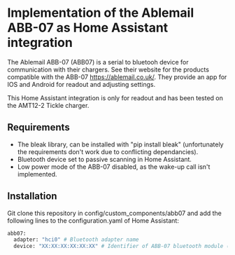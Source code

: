 # Implementation of the Ablemail ABB-07 as Home Assistant integration

The Ablemail ABB-07 (ABB07) is a serial to bluetooh device for communication with their chargers. See their website for the products compatible with the ABB-07 https://ablemail.co.uk/. They provide an app for IOS and Android for readout and adjusting settings.

This Home Assistant integration is only for readout and has been tested on the AMT12-2 Tickle charger.

## Requirements

- The bleak library, can be installed with "pip install bleak" (unfortunately the requirements don't work due to conflicting dependancies).
- Bluetooth device set to passive scanning in Home Assistant.
- Low power mode of the ABB-07 disabled, as the wake-up call isn't implemented.

## Installation

Git clone this repository in config/custom_components/abb07 and add the following lines to the configuration.yaml of Home Assistant:

```bash
abb07:
  adapter: "hci0" # Bluetooth adapter name
  device: "XX:XX:XX:XX:XX:XX" # Identifier of ABB-07 bluetooth module (MAC address)
```
